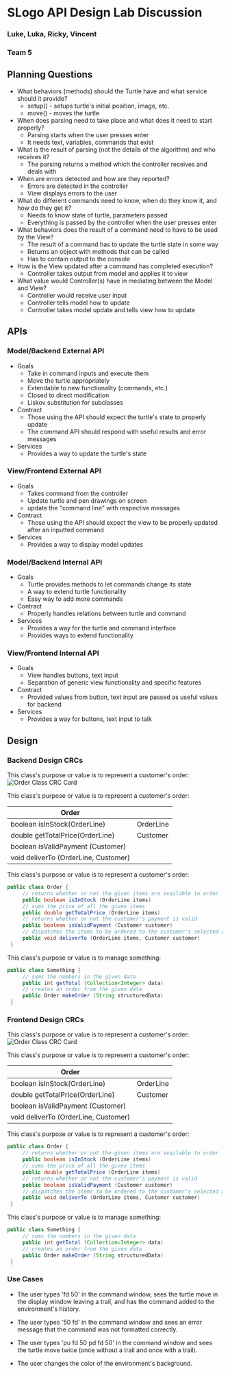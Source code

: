 # SLogo API Design Lab Discussion
### Luke, Luka, Ricky, Vincent
### Team 5


## Planning Questions

* What behaviors (methods) should the Turtle have and what service should it provide?
    * setup() - setups turtle's initial position, image, etc.
    * move() - moves the turtle 
* When does parsing need to take place and what does it need to start properly?
    * Parsing starts when the user presses enter
    * It needs text, variables, commands that exist
* What is the result of parsing (not the details of the algorithm) and who receives it?
  * The parsing returns a method which the controller receives and deals with 
* When are errors detected and how are they reported?
  * Errors are detected in the controller
  * View displays errors to the user
* What do different commands need to know, when do they know it, and how do they get it?
  * Needs to know state of turtle, parameters passed
  * Everything is passed by the controller when the user presses enter
* What behaviors does the result of a command need to have to be used by the View?
  * The result of a command has to update the turtle state in some way
  * Returns an object with methods that can be called
  * Has to contain output to the console
* How is the View updated after a command has completed execution?
  * Controller takes output from model and applies it to view
* What value would Controller(s) have in mediating between the Model and View?
  * Controller would receive user input
  * Controller tells model how to update
  * Controller takes model update and tells view how to update

## APIs

### Model/Backend External API

* Goals
  * Take in command inputs and execute them
  * Move the turtle appropriately
  * Extendable to new functionality (commands, etc.)
  * Closed to direct modification
  * Liskov substitution for subclasses 
* Contract
  * Those using the API should expect the turtle's state to properly update
  * The command API should respond with useful results and error messages
* Services
  * Provides a way to update the turtle's state

### View/Frontend External API

* Goals
  * Takes command from the controller 
  * Update turtle and pen drawings on screen
  * update the "command line" with respective messages
* Contract
  * Those using the API should expect the view to be properly updated after an inputted command
* Services
  * Provides a way to display model updates 


### Model/Backend Internal API

* Goals
  * Turtle provides methods to let commands change its state
  * A way to extend turtle functionality
  * Easy way to add more commands
* Contract
  * Properly handles relations between turtle and command
* Services
  * Provides a way for the turtle and command interface 
  * Provides ways to extend functionality

### View/Frontend Internal API

* Goals
  * View handles buttons, text input
  * Separation of generic view functionality and specific features
* Contract
  * Provided values from button, text input are passed as useful values for backend
* Services
  * Provides a way for buttons, text input to talk 


## Design

### Backend Design CRCs

This class's purpose or value is to represent a customer's order:
![Order Class CRC Card](order_crc_card.png "Order Class")

This class's purpose or value is to represent a customer's order:

|Order| |
|---|---|
|boolean isInStock(OrderLine)         |OrderLine|
|double getTotalPrice(OrderLine)      |Customer|
|boolean isValidPayment (Customer)    | |
|void deliverTo (OrderLine, Customer) | |

This class's purpose or value is to represent a customer's order:
```java
public class Order {
     // returns whether or not the given items are available to order
     public boolean isInStock (OrderLine items)
     // sums the price of all the given items
     public double getTotalPrice (OrderLine items)
     // returns whether or not the customer's payment is valid
     public boolean isValidPayment (Customer customer)
     // dispatches the items to be ordered to the customer's selected address
     public void deliverTo (OrderLine items, Customer customer)
 }
 ```

This class's purpose or value is to manage something:
```java
public class Something {
     // sums the numbers in the given data
     public int getTotal (Collection<Integer> data)
	 // creates an order from the given data
     public Order makeOrder (String structuredData)
 }
```


### Frontend Design CRCs


This class's purpose or value is to represent a customer's order:
![Order Class CRC Card](order_crc_card.png "Order Class")

This class's purpose or value is to represent a customer's order:

|Order| |
|---|---|
|boolean isInStock(OrderLine)         |OrderLine|
|double getTotalPrice(OrderLine)      |Customer|
|boolean isValidPayment (Customer)    | |
|void deliverTo (OrderLine, Customer) | |

This class's purpose or value is to represent a customer's order:
```java
public class Order {
     // returns whether or not the given items are available to order
     public boolean isInStock (OrderLine items)
     // sums the price of all the given items
     public double getTotalPrice (OrderLine items)
     // returns whether or not the customer's payment is valid
     public boolean isValidPayment (Customer customer)
     // dispatches the items to be ordered to the customer's selected address
     public void deliverTo (OrderLine items, Customer customer)
 }
 ```

This class's purpose or value is to manage something:
```java
public class Something {
     // sums the numbers in the given data
     public int getTotal (Collection<Integer> data)
	 // creates an order from the given data
     public Order makeOrder (String structuredData)
 }
```



### Use Cases

* The user types 'fd 50' in the command window, sees the turtle move in the display window leaving a trail, and has the command added to the environment's history.

* The user types '50 fd' in the command window and sees an error message that the command was not formatted correctly.

* The user types 'pu fd 50 pd fd 50' in the command window and sees the turtle move twice (once without a trail and once with a trail).

* The user changes the color of the environment's background.
